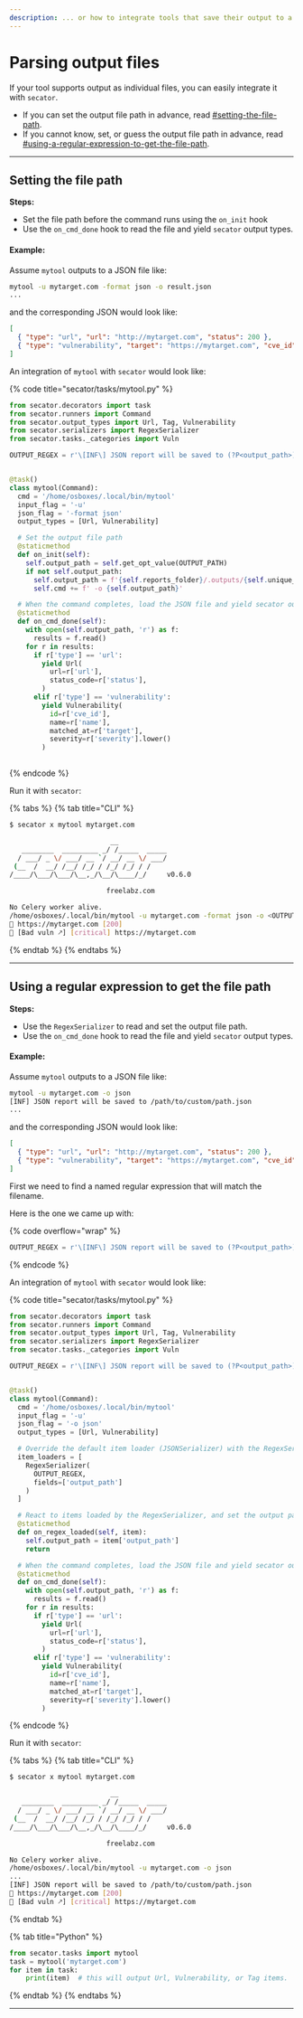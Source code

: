 ```yaml
---
description: ... or how to integrate tools that save their output to a file.
---
```


# Parsing output files

If your tool supports output as individual files, you can easily integrate it with `secator`.

* If you can set  the output file path in advance, read [#setting-the-file-path](parsing-output-files.md#setting-the-file-path "mention").
* If you cannot know, set, or guess the output file path in advance, read [#using-a-regular-expression-to-get-the-file-path](parsing-output-files.md#using-a-regular-expression-to-get-the-file-path "mention").

***

## Setting the file path

**Steps:**

* Set the file path before the command runs using the `on_init` hook
* Use the `on_cmd_done` hook to read the file and yield `secator` output types.

#### **Example:**

Assume `mytool` outputs to a JSON file like:

```bash
mytool -u mytarget.com -format json -o result.json
...
```

and the corresponding JSON would look like:

```json
[
  { "type": "url", "url": "http://mytarget.com", "status": 200 },
  { "type": "vulnerability", "target": "https://mytarget.com", "cve_id": "CVE-XXXX-XXXX", "name": "Bad vuln", "severity": "CRITICAL"},
]
```

An integration of `mytool` with `secator` would look like:

{% code title="secator/tasks/mytool.py" %}
```python
from secator.decorators import task
from secator.runners import Command
from secator.output_types import Url, Tag, Vulnerability
from secator.serializers import RegexSerializer
from secator.tasks._categories import Vuln

OUTPUT_REGEX = r'\[INF\] JSON report will be saved to (?P<output_path>)'


@task()
class mytool(Command):
  cmd = '/home/osboxes/.local/bin/mytool'
  input_flag = '-u'
  json_flag = '-format json'
  output_types = [Url, Vulnerability]

  # Set the output file path
  @staticmethod
  def on_init(self):
    self.output_path = self.get_opt_value(OUTPUT_PATH)
    if not self.output_path:
      self.output_path = f'{self.reports_folder}/.outputs/{self.unique_name}.json'
      self.cmd += f' -o {self.output_path}'

  # When the command completes, load the JSON file and yield secator output types
  @staticmethod
  def on_cmd_done(self):
    with open(self.output_path, 'r') as f:
      results = f.read()
    for r in results:
      if r['type'] == 'url':
        yield Url(
          url=r['url'],
          status_code=r['status'],
        )
      elif r['type'] == 'vulnerability':
        yield Vulnerability(
          id=r['cve_id'],
          name=r['name'],
          matched_at=r['target'],
          severity=r['severity'].lower()
        )
  
```
{% endcode %}

Run it with `secator`:

{% tabs %}
{% tab title="CLI" %}
```bash
$ secator x mytool mytarget.com

                         __            
   ________  _________ _/ /_____  _____
  / ___/ _ \/ ___/ __ `/ __/ __ \/ ___/
 (__  /  __/ /__/ /_/ / /_/ /_/ / /    
/____/\___/\___/\__,_/\__/\____/_/     v0.6.0

                        freelabz.com

No Celery worker alive.
/home/osboxes/.local/bin/mytool -u mytarget.com -format json -o <OUTPUT_FILE_PATH>
🔗 https://mytarget.com [200]
🚨 [Bad vuln 🡕] [critical] https://mytarget.com
```
{% endtab %}
{% endtabs %}

***

## Using a regular expression to get the file path

**Steps:**

* Use the `RegexSerializer` to read and set the output file path.
* Use the `on_cmd_done` hook to read the file and yield `secator` output types.

#### **Example:**

Assume `mytool` outputs to a JSON file like:

```bash
mytool -u mytarget.com -o json
[INF] JSON report will be saved to /path/to/custom/path.json
...
```

and the corresponding JSON would look like:

```json
[
  { "type": "url", "url": "http://mytarget.com", "status": 200 },
  { "type": "vulnerability", "target": "https://mytarget.com", "cve_id": "CVE-XXXX-XXXX", "description": "Bad vuln" },
]
```

First we need to find a named regular expression that will match the filename.

Here is the one we came up with:

{% code overflow="wrap" %}
```python
OUTPUT_REGEX = r'\[INF\] JSON report will be saved to (?P<output_path>)'
```
{% endcode %}

An integration of `mytool` with `secator` would look like:

{% code title="secator/tasks/mytool.py" %}
```python
from secator.decorators import task
from secator.runners import Command
from secator.output_types import Url, Tag, Vulnerability
from secator.serializers import RegexSerializer
from secator.tasks._categories import Vuln

OUTPUT_REGEX = r'\[INF\] JSON report will be saved to (?P<output_path>)'


@task()
class mytool(Command):
  cmd = '/home/osboxes/.local/bin/mytool'
  input_flag = '-u'
  json_flag = '-o json'
  output_types = [Url, Vulnerability]

  # Override the default item loader (JSONSerializer) with the RegexSerializer
  item_loaders = [
    RegexSerializer(
      OUTPUT_REGEX,
      fields=['output_path']
    )
  ]

  # React to items loaded by the RegexSerializer, and set the output path
  @staticmethod
  def on_regex_loaded(self, item):
    self.output_path = item['output_path']
    return

  # When the command completes, load the JSON file and yield secator output types
  @staticmethod
  def on_cmd_done(self):
    with open(self.output_path, 'r') as f:
      results = f.read()
    for r in results:
      if r['type'] == 'url':
        yield Url(
          url=r['url'],
          status_code=r['status'],
        )
      elif r['type'] == 'vulnerability':
        yield Vulnerability(
          id=r['cve_id'],
          name=r['name'],
          matched_at=r['target'],
          severity=r['severity'].lower()
        )

```
{% endcode %}

Run it with `secator`:

{% tabs %}
{% tab title="CLI" %}
```bash
$ secator x mytool mytarget.com

                         __            
   ________  _________ _/ /_____  _____
  / ___/ _ \/ ___/ __ `/ __/ __ \/ ___/
 (__  /  __/ /__/ /_/ / /_/ /_/ / /    
/____/\___/\___/\__,_/\__/\____/_/     v0.6.0

                        freelabz.com

No Celery worker alive.
/home/osboxes/.local/bin/mytool -u mytarget.com -o json
...
[INF] JSON report will be saved to /path/to/custom/path.json
🔗 https://mytarget.com [200]
🚨 [Bad vuln 🡕] [critical] https://mytarget.com
```
{% endtab %}

{% tab title="Python" %}
```python
from secator.tasks import mytool
task = mytool('mytarget.com')
for item in task:
    print(item)  # this will output Url, Vulnerability, or Tag items.

```
{% endtab %}
{% endtabs %}

***
